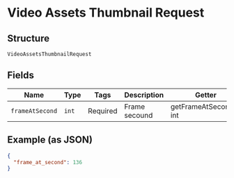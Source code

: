 
# Video Assets Thumbnail Request

## Structure

`VideoAssetsThumbnailRequest`

## Fields

| Name | Type | Tags | Description | Getter | Setter |
|  --- | --- | --- | --- | --- | --- |
| `frameAtSecond` | `int` | Required | Frame secound | getFrameAtSecond(): int | setFrameAtSecond(int frameAtSecond): void |

## Example (as JSON)

```json
{
  "frame_at_second": 136
}
```

